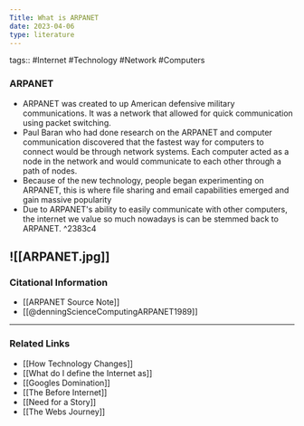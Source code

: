 ```yaml
---
Title: What is ARPANET
date: 2023-04-06
type: literature
---
```

tags:: #Internet #Technology #Network #Computers 


### ARPANET

- ARPANET was created to up American defensive military communications. It was a network that allowed for quick communication using packet switching. 
- Paul Baran who had done research on the ARPANET and computer communication discovered that the fastest way for computers to connect would be through network systems. Each computer acted as a node in the network and would communicate to each other through a path of nodes.
- Because of the new technology, people began experimenting on ARPANET, this is where file sharing and email capabilities emerged and gain massive popularity
- Due to ARPANET's ability to easily communicate with other computers, the internet we value so much nowadays is can be stemmed back to ARPANET. ^2383c4

![[ARPANET.jpg]]
---
### Citational Information

- [[ARPANET Source Note]]
- [[@denningScienceComputingARPANET1989]]

---

### Related Links

- [[How Technology Changes]]
- [[What do I define the Internet as]]
- [[Googles Domination]]
- [[The Before Internet]]
- [[Need for a Story]]
- [[The Webs Journey]]